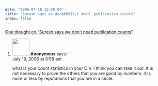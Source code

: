 ```yaml
---
date: "2006-07-18 12:00:00"
title: "Suresh says we don&#8217;t need  publication counts"
index: false
---
```


[One thought on &ldquo;Suresh says we don&#8217;t need publication counts&rdquo;](/lemire/blog/2006/07-18-suresh-says-we-dont-need-publication-counts)

<ol class="comment-list">
<li id="comment-16098" class="comment even thread-even depth-1">
<div class="comment-author vcard">
<img alt src="https://secure.gravatar.com/avatar/?s=56&#038;d=mm&#038;r=g" srcset="https://secure.gravatar.com/avatar/?s=112&#038;d=mm&#038;r=g 2x" class="avatar avatar-56 photo avatar-default" height="56" width="56" decoding="async" /> <b class="fn">Anonymous</b> <span class="says">says:</span> </div>
<div class="comment-metadata"><time datetime="2006-07-19T08:58:05+00:00">July 19, 2006 at 8:58 am</time></a> </div>
<div class="comment-content">
<p>what is your count statistics in your C.V. I think you can take it out. It is not necessary to prove the others that you are good by numbers. It is more or less by reputations that you are in a circle.</p>
</div>
</li>
</ol>
